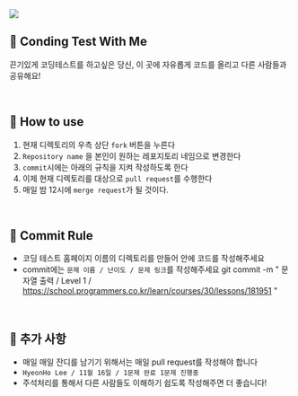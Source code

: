 <div>
    <img src="https://capsule-render.vercel.app/api?type=wave&color=auto&height=180&text=Coding%20Test%20With%20Me&animation=fadeIn&fontColor=000000&fontSize=60" />
</div>
 
##   📖 Conding Test With Me
끈기있게 코딩테스트를 하고싶은 당신, 이 곳에 자유롭게 코드를 올리고 다른 사람들과 공유해요!

<br />

##   📖 How to use
1. 현재 디렉토리의 우측 상단 `fork` 버튼을 누른다
2. `Repository name` 을 본인이 원하는 레포지토리 네임으로 변경한다
3. `commit`시에는 아래의 규칙을 지켜 작성하도록 한다
4. 이제 현재 디렉토리를 대상으로 `pull request`를 수행한다
5. 매일 밤 12시에 `merge request`가 될 것이다.

<br />

##   📖 Commit Rule
- 코딩 테스트 홈페이지 이름의 디렉토리를 만들어 안에 코드를 작성해주세요
- commit에는 `문제 이름 / 난이도 / 문제 링크`를 작성해주세요
    git commit -m " 문자열 출력 / Level 1 / https://school.programmers.co.kr/learn/courses/30/lessons/181951 "

<br />

##   📖 추가 사항
- 매일 매일 잔디를 남기기 위해서는 매일 pull request를 작성해야 합니다
- `HyeonHo Lee / 11월 16일 / 1문제 완료 1문제 진행중`
- 주석처리를 통해서 다른 사람들도 이해하기 쉽도록 작성해주면 더 좋습니다!

